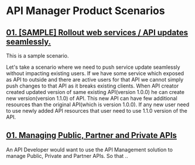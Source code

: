 # API Manager Product Scenarios

## [01. [SAMPLE] Rollout web services / API updates seamlessly.](https://github.com/wso2/product-apim/tree/product-scenarios/product-scenarios/1-api-updates-using-new-versions) 
This is a sample scenario.

Let's take a scenario where we need to push service update seamlessly without impacting existing users. If we have some service which exposed as API to outside and there are active users for that API we cannot simply push changes to that API as it breaks existing clients. When API creator created updated version of same existing API(version 1.0.0) he can create new version(version 1.1.0) of API. This new API can have few additional resources than the original API(which is version 1.0.0). If any new user need to use newly added API resources that user need to use 1.1.0 version of the API.


## [01. Managing Public, Partner and Private APIs](https://github.com/wso2/product-apim/tree/product-scenarios/product-scenarios/1-manage-public-partner-private-apis)
<bussiness use case>
An API Developer would want to use the API Management solution to manage Public, Private and Partner APIs. So that ..